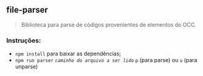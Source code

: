 ## file-parser

> Biblioteca para parse de códigos provenientes de elementos do OCC.

### Instruções:
- ```npm install``` para baixar as dependências;
- ```npm run parser``` _```caminho do arquivo a ser lido```_ ```p``` (para parse) ou ```u``` (para unparse)
